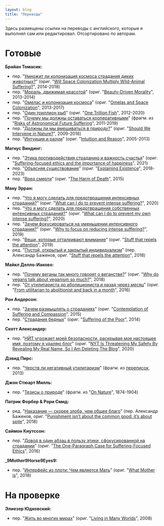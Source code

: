 ```yaml
---
layout: blog
title: "Переводы"
---
```

Здесь размещены ссылки на переводы с английского, которые я выполнял сам или редактировал. Отсортировано по авторам.

# Готовые

**Брайан Томасик:**
* пер. "[Умножит ли колонизация космоса страдания диких животных?](https://reducingsuffering.github.io/brian-tomasik-will-space-colonization-multiply-wild-animal-suffering.html)" (ориг. "[Will Space Colonization Multiply Wild-Animal Suffering?](https://reducing-suffering.org/will-space-colonization-multiply-wild-animal-suffering/)", 2014-2018)
* пер. "[Мораль, движимая красотой](https://reducingsuffering.github.io/brian-tomasik-beauty-driven-morality.html)" (ориг. "[Beauty-Driven Morality](https://reducing-suffering.org/beauty-driven-morality/)", 2013-2014)
* пер. "[Омелас и колонизация космоса](https://reducingsuffering.github.io/brian-tomasik-omelas-and-space-colonization.html)" (ориг. "[Omelas and Space Colonization](https://reducing-suffering.org/omelas-and-space-colonization/)", 2013-2017)
* пер. "[Один триллион рыб](https://reducingsuffering.github.io/brian-tomasik-one-trillion-fish.html)" (ориг. "[One Trillion Fish](https://reducing-suffering.org/one-trillion-fish/)", 2012-2020)
* пер. "[Почему мы должны оставаться кооперативными](https://reducingsuffering.github.io/brian-tomasik-1.html)" (фрагм. из "[Risks of Astronomical Future Suffering](https://longtermrisk.org/risks-of-astronomical-future-suffering)", 2011-2019)
* пер. "[Должны ли мы вмешиваться в природу?](https://reducingsuffering.github.io/brian-tomasik-should-we-intervene-in-nature.html)" (ориг. "[Should We Intervene in Nature?](https://reducing-suffering.org/should-we-intervene-in-nature/)", 2009-2016)
* пер. "[Интуиция и разум](https://reducingsuffering.github.io/brian-tomasik-intuition-and-reason.html)" (ориг. "[Intuition and Reason](https://reducing-suffering.org/intuition-and-reason/)", 2005-2013)

**Магнус Виндинг:**
* пер. "[Этика противодействия страданию и важность счастья](https://reducingsuffering.github.io/magnus-vinding-suffering-focused-ethics-and-the-importance-of-happiness.html)" (ориг. "[Suffering-focused ethics and the importance of happiness](https://magnusvinding.com/2021/01/12/the-importance-of-happiness/)", 2021)
* пер. "[Объясняя существование](https://reducingsuffering.github.io/magnus-vinding-explaining-existence.html)" (ориг. "[Explaining Existence](https://magnusvinding.com/2018/08/16/explaining-existence/)", 2018-2023)
* пер. "[Вред смерти](https://reducingsuffering.github.io/magnus-vinding-the-harm-of-death.html)" (ориг. "[The Harm of Death](https://www.utilitarianism.com/magnus-vinding/harm-death.html)", 2015)

**Ману Эрран:**
* пер. "[Что я могу сделать для предотвращения интенсивных страданий?](https://reducingsuffering.github.io/manu-herran-what-can-i-do-to-prevent-intense-suffering.html)" (ориг. "[What can I do to prevent intense suffering?](https://manuherran.com/what-can-i-do-to-prevent-intense-suffering/)", 2020)
* пер. "[Что я могу сделать для предотвращения собственных интенсивных страданий?](https://reducingsuffering.github.io/manu-herran-what-can-i-do-to-prevent-my-own-intense-suffering.html)" (ориг. "[What can I do to prevent my own intense suffering?](https://manuherran.com/what-can-i-do-to-prevent-my-own-intense-suffering/)", 2020)
* пер. "[Зачем фокусироваться на уменьшении интенсивного страдания?](https://reducingsuffering.github.io/manu-herran-why-to-focus-on-reducing-intense-suffering.html)" (ориг. "[Why to focus on reducing intense suffering?](https://manuherran.com/why-to-focus-on-reducing-intense-suffering/)", 2019)
* пер. "[Вещи, которые отталкивают внимание](https://reducingsuffering.github.io/manu-herran-stuff-that-repels-the-attention.html)" (ориг. "[Stuff that repels the attention](https://manuherran.com/stuff-that-repels-the-attention/)", 2019)
* ред. "[Пустой, открытый и закрытый индивидуализм](https://reducingsuffering.github.io/manu-herran-empty-open-and-closed-individualism.html)" (пер. Александр Баженов, ориг. "[Stuff that repels the attention](https://manuherran.com/empty-open-and-closed-individualism/)", 2018)

**Майкл Делло-Иаково:**
* пер. "[Почему веганы так много говорят о веганстве?](https://reducingsuffering.github.io/michael-dello-iacovo-why-do-vegans-talk-about-veganism-so-much.html)" (ориг. "[Why do vegans talk about veganism so much?](https://www.michaeldello.com/vegans-talk-veganism-much/)", 2018)
* пер. "[От утилитариста до аболициониста и назад через месяц](https://reducingsuffering.github.io/michael-dello-iacovo-from-utilitarian-to-abolitionist-and-back-in-a-month.html)" (ориг. "[From utilitarian to abolitionist and back in a month](https://www.michaeldello.com/from-utilitarian-to-abolitionist-and-back-in-a-month/)", 2016)

**Рон Андерсон:**
* пер. "[Зачем размышлять о страданиях](https://reducingsuffering.github.io/ron-anderson-contemplation-of-suffering-and-compassion.html)" (ориг. "[Contemplation of Suffering and Compassion](https://thesocietypages.org/worldsuffering/2015/02/14/why-think-about-suffering/)", 2015)
* пер. "[Страдания бедных](https://reducingsuffering.github.io/ron-anderson-suffering-of-the-poor.html)" (ориг. "[Suffering of the Poor](https://thesocietypages.org/worldsuffering/2014/06/08/suffering-around-the-world/)", 2014)

**Скотт Александер:**
* пер. "[НЙТ угрожает моей безопасности, раскрывая мое настоящее имя, поэтому я удаляю блог](https://vk.com/@kirdan-slate-star-codex-2020-06-22)" (ориг. "[NYT Is Threatening My Safety By Revealing My Real Name, So I Am Deleting The Blog](https://slatestarcodex.com/2020/06/22/nyt-is-threatening-my-safety-by-revealing-my-real-name-so-i-am-deleting-the-blog/)", 2020)

**Дэвид Пирс:**
* пер. "[Черств ли негативный утилитаризм](https://reducingsuffering.github.io/david-pearce-2.html)" (фрагм. из [переписок](https://www.hedweb.com/social-media/pre2014.html), 2013)

**Джон Стюарт Милль:**
* пер. "[Тезисы о природе](https://reducingsuffering.github.io/john-stuart-mill-1.html)" (фрагм. из "[On Nature](https://www.lancaster.ac.uk/users/philosophy/texts/mill_on.htm)", 1874-1904)

**Патрик Форбер & Рори Смид:**
* ред. "[Наказание — скорее злоба, чем общее благо](https://reducingsuffering.github.io/patrick-forber-punishment-isnt-about-the-common-good-its-about-spite.html)" (пер. Александр Баженов, ориг. "[Punishment isn’t about the common good: it’s about spite](https://aeon.co/ideas/punishment-isnt-about-the-common-good-its-about-spite)", 2018)

**Саймон Кнутссон:**
* пер. "[Довод в один абзац в пользу этики, сфокусированной на страдании](https://reducingsuffering.github.io/simon-knutsson-the-one-paragraph-case-for-suffering-focused-ethics.html)" (ориг. "[The One-Paragraph Case for Suffering-Focused Ethics](https://www.simonknutsson.com/the-one-paragraph-case-for-suffering-focused-ethics)", 2016)

**\_9Mother9Horse9Eyes9:**
 * пер. "[Интерфейс из плоти: Чем является Мать](https://vk.com/@-188637166-flesh-interface-what-mother-is)" (ориг. "[What Mother is](http://web.archive.org/web/20181001225734/https://www.reddit.com/r/9M9H9E9/comments/9kf3tg/what_mother_is/)", 2018)

# На проверке

**Элиезер Юдковский:**
* пер. "[Жить во многих мирах](eliezer-yudkowsky-living-in-many-worlds.html)" (ориг. "[Living in Many Worlds](https://www.readthesequences.com/Living-In-Many-Worlds)", 2008)